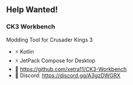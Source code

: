 ## Help Wanted!

### CK3 Workbench
Modding Tool for Crusader Kings 3

- ⚡ Kotlin
- ⚡ JetPack Compose for Desktop
- 🌱 https://github.com/xetra11/CK3-Workbench
- 💬 Discord: https://discord.gg/A3gzDWGRX

<!--
**xetra11/xetra11** is a ✨ _special_ ✨ repository because its `README.md` (this file) appears on your GitHub profile.

Here are some ideas to get you started:

- 🔭 I’m currently working on ...
- 🌱 I’m currently learning ...
- 👯 I’m looking to collaborate on ...
- 🤔 I’m looking for help with ...
- 💬 Ask me about ...
- 📫 How to reach me: ...
- 😄 Pronouns: ...
- ⚡ Fun fact: ...
-->

